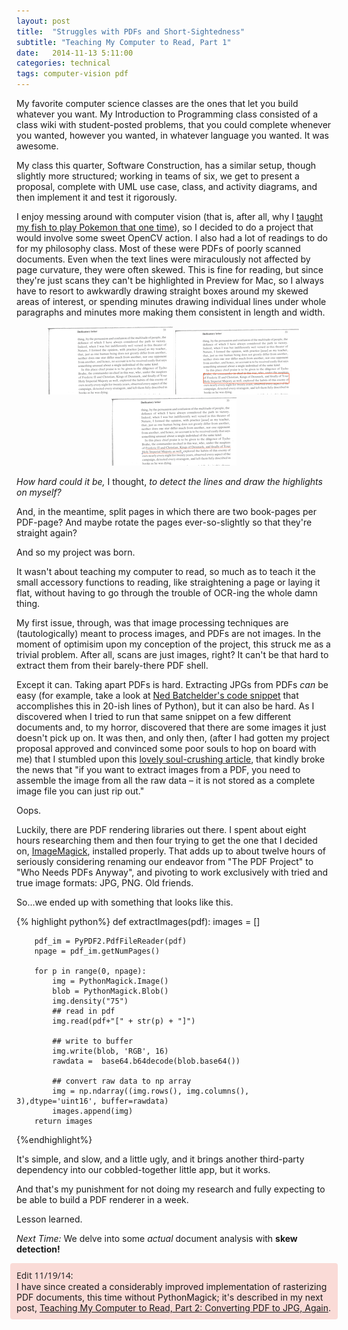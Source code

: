 ```yaml
---
layout: post
title:  "Struggles with PDFs and Short-Sightedness"
subtitle: "Teaching My Computer to Read, Part 1"
date:   2014-11-13 5:11:00
categories: technical
tags: computer-vision pdf
---
```



My favorite computer science classes are the ones that let you build whatever you want. My Introduction to Programming class consisted of a class wiki with student-posted problems, that you could complete whenever you wanted, however you wanted, in whatever language you wanted. It was awesome. 

My class this quarter, Software Construction, has a similar setup, though slightly more structured; working in teams of six, we get to present a proposal, complete with UML use case, class, and activity diagrams, and then implement it and test it rigorously.

I enjoy messing around with computer vision (that is, after all, why I [taught my fish to play Pokemon that one time](http://catherinemoresco.github.io/projects/)), so I decided to do a project that would involve some sweet OpenCV action.
 I also had a lot of readings to do for my philosophy class. Most of these were PDFs of poorly scanned documents. Even when the text lines were miraculously not affected by page curvature, they were often skewed. This is fine for reading, but since they're just scans they can't be highlighted in Preview for Mac, so I always have to resort to awkwardly drawing straight boxes around my skewed areas of interest, or spending minutes drawing individual lines under whole paragraphs and minutes more making them consistent in length and width.

<p align="center">
<img src="/img/2014-11-13/Nonideal_page.png">
<img src="/img/2014-11-13/Nonideal_boxed.png">
<img src="/img/2014-11-13/Nonideal_underlined.png">
</p>

*How hard could it be,* I thought, *to detect the lines and draw the highlights on myself?*

And, in the meantime, split pages in which there are two book-pages per PDF-page? And maybe rotate the pages ever-so-slightly so that they're straight again? 

And so my project was born.

It wasn't about teaching my computer to read, so much as to teach it the small accessory functions to reading, like straightening a page or laying it flat, without having to go through the trouble of OCR-ing the whole damn thing.

My first issue, through, was that image processing techniques are (tautologically) meant to process images, and PDFs are not images. In the moment of optimisim upon my conception of the project, this struck me as a trivial problem. After all, scans are just images, right? It can't be that hard to extract them from their barely-there PDF shell.


Except it can. Taking apart PDFs is hard. Extracting JPGs from PDFs *can* be easy (for example, take a look at [Ned Batchelder's code snippet](http://nedbatchelder.com/blog/200712/extracting_jpgs_from_pdfs.html) that accomplishes this in 20-ish lines of Python), but it can also be hard. As I discovered when I tried to run that same snippet on a few different documents and, to my horror, discovered that there are some images it just doesn't pick up on. It was then, and only then, (after I had gotten my project proposal approved and convinced some poor souls to hop on board with me) that I stumbled upon this [lovely soul-crushing article](https://blog.idrsolutions.com/2010/04/understanding-the-pdf-file-format-how-are-images-stored/), that kindly broke the news that "if you want to extract images from a PDF, you need to assemble the image from all the raw data – it is not stored as a complete image file you can just rip out."

Oops.

Luckily, there are PDF rendering libraries out there. I spent about eight hours researching them and then four trying to get the one that I decided on, [ImageMagick](http://www.imagemagick.org/), installed properly. That adds up to about twelve hours of seriously considering renaming our endeavor from "The PDF Project" to "Who Needs PDFs Anyway", and pivoting to work exclusively with tried and true image formats: JPG, PNG. Old friends.

So...we ended up with something that looks like this.

{% highlight python%}
	def extractImages(pdf):
	    images = []

	    pdf_im = PyPDF2.PdfFileReader(pdf)
	    npage = pdf_im.getNumPages()

	    for p in range(0, npage):
	        img = PythonMagick.Image()
	        blob = PythonMagick.Blob()
	        img.density("75")
	        ## read in pdf
	        img.read(pdf+"[" + str(p) + "]") 

	        ## write to buffer
	        img.write(blob, 'RGB', 16)
	        rawdata =  base64.b64decode(blob.base64())

	        ## convert raw data to np array
	        img = np.ndarray((img.rows(), img.columns(), 3),dtype='uint16', buffer=rawdata)
	        images.append(img)
	    return images
{%endhighlight%}

It's simple, and slow, and a little ugly, and it brings another third-party dependency into our cobbled-together little app, but it works.

And that's my punishment for not doing my research and fully expecting to be able to build a PDF renderer in a week.

Lesson learned.

*Next Time:* We delve into some *actual* document analysis with **skew detection!**

<div style="background:#fadbd7;margin:5px -10px 5px -10px;border-radius:4px;padding:10px;">
<span style="font-family:Raleway, Open Sans, sans-serif;">Edit 11/19/14:</span>
<br>I have since created a considerably improved implementation of rasterizing PDF documents, this time without PythonMagick; it's described in my next post, <a href="http://catmores.co/technical/2014/11/19/teaching-my-computer-to-read-not-good-enough.html">Teaching My Computer to Read, Part 2: Converting PDF to JPG, Again</a>.
</div>
<br>

